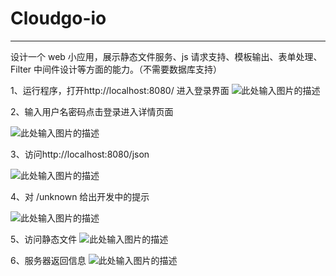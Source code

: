 # Cloudgo-io



---

设计一个 web 小应用，展示静态文件服务、js 请求支持、模板输出、表单处理、Filter 中间件设计等方面的能力。（不需要数据库支持）


1、运行程序，打开http://localhost:8080/ 进入登录界面
![此处输入图片的描述][1]


  
2、输入用户名密码点击登录进入详情页面

![此处输入图片的描述][2]

3、访问http://localhost:8080/json

![此处输入图片的描述][3]


4、对 /unknown 给出开发中的提示

![此处输入图片的描述][4]

5、访问静态文件
![此处输入图片的描述][5]

6、服务器返回信息
![此处输入图片的描述][6]


  [1]: https://i.loli.net/2018/11/15/5bed83be5e16e.png
  [2]: https://i.loli.net/2018/11/15/5bed83f9ca1c3.png
  [3]: https://i.loli.net/2018/11/15/5bed8434dd266.png
  [4]: https://i.loli.net/2018/11/15/5bed8492cc422.png
  [5]: https://i.loli.net/2018/11/15/5bed84d67bff4.png
  [6]: https://i.loli.net/2018/11/15/5bed84fb893ca.png
